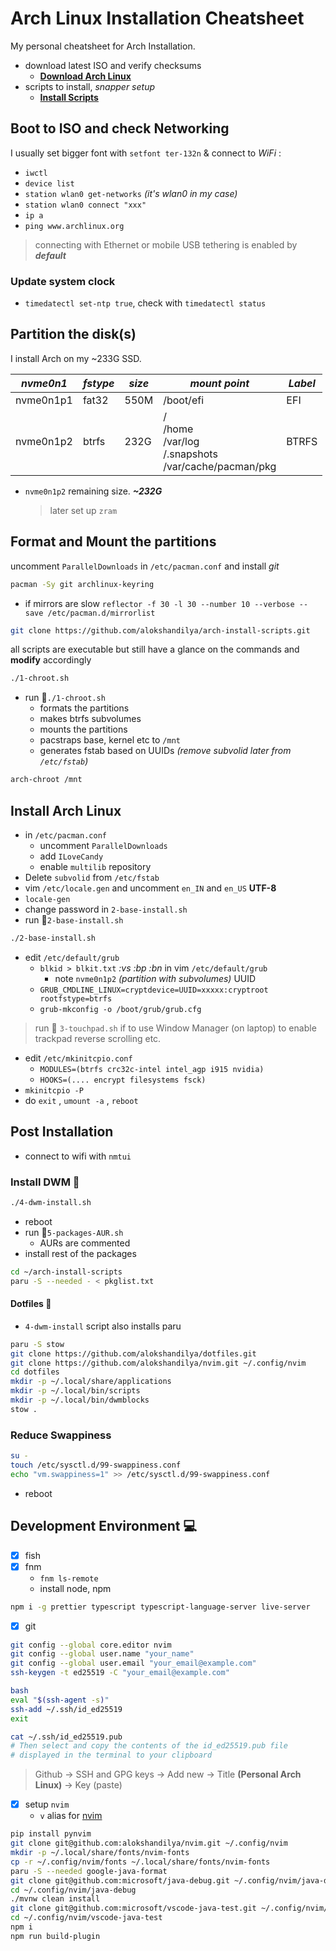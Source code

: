 # Arch Linux Installation Cheatsheet

My personal cheatsheet for Arch Installation.

- download latest ISO and verify checksums
  - [**Download Arch Linux**](https://archlinux.org/download)
- scripts to install, _snapper setup_
  - [**Install Scripts**](https://github.com/alokshandilya/arch-install-scripts.git)

## Boot to ISO and check Networking

I usually set bigger font with `setfont ter-132n` & connect to _WiFi_ :

- `iwctl`
- `device list`
- `station wlan0 get-networks` _(it's wlan0 in my case)_
- `station wlan0 connect "xxx"`
- `ip a`
- `ping www.archlinux.org`

> connecting with Ethernet or mobile USB tethering is enabled by **_default_**

### Update system clock

- `timedatectl set-ntp true`, check with `timedatectl status`

## Partition the disk(s)

I install Arch on my ~233G SSD.

| _nvme0n1_ | _fstype_ | _size_ | _mount point_                                                  | _Label_ |
| --------- | -------- | ------ | -------------------------------------------------------------- | ------- |
| nvme0n1p1 | fat32    | 550M   | /boot/efi                                                      | EFI     |
| nvme0n1p2 | btrfs    | 232G   | /<br>/home<br>/var/log<br>/.snapshots<br>/var/cache/pacman/pkg | BTRFS   |

- `nvme0n1p2` remaining size. **_~232G_**
  > later set up `zram`

## Format and Mount the partitions

uncomment `ParallelDownloads` in `/etc/pacman.conf` and install _git_

```sh
pacman -Sy git archlinux-keyring
```

- if mirrors are slow `reflector -f 30 -l 30 --number 10 --verbose --save /etc/pacman.d/mirrorlist`

```sh
git clone https://github.com/alokshandilya/arch-install-scripts.git
```

all scripts are executable but still have a glance on the commands and **modify** accordingly

```sh
./1-chroot.sh
```

- run 🏃`./1-chroot.sh`
  - formats the partitions
  - makes btrfs subvolumes
  - mounts the partitions
  - pacstraps base, kernel etc to `/mnt`
  - generates fstab based on UUIDs _(remove subvolid later from `/etc/fstab`)_

```sh
arch-chroot /mnt
```

## Install Arch Linux

- in `/etc/pacman.conf`
  - uncomment `ParallelDownloads`
  - add `ILoveCandy`
  - enable `multilib` repository
- Delete `subvolid` from `/etc/fstab`
- vim `/etc/locale.gen` and uncomment `en_IN` and `en_US` **UTF-8**
- `locale-gen`
- change password in `2-base-install.sh`
- run 🏃`2-base-install.sh`

```sh
./2-base-install.sh
```

- edit `/etc/default/grub`
  - `blkid > blkit.txt` _:vs_ _:bp_ _:bn_ in vim `/etc/default/grub`
    - note `nvme0n1p2` _(partition with subvolumes)_ UUID
  - `GRUB_CMDLINE_LINUX=cryptdevice=UUID=xxxxx:cryptroot rootfstype=btrfs`
  - `grub-mkconfig -o /boot/grub/grub.cfg`

> run 🏃 `3-touchpad.sh` if to use Window Manager (on laptop) to enable trackpad reverse scrolling etc.

- edit `/etc/mkinitcpio.conf`
  - `MODULES=(btrfs crc32c-intel intel_agp i915 nvidia)`
  - `HOOKS=(.... encrypt filesystems fsck)`
- `mkinitcpio -P`
- do `exit` , `umount -a` , `reboot`

## Post Installation

- connect to wifi with `nmtui`

### Install DWM :robot:

```sh
./4-dwm-install.sh
```

- reboot
- run 🏃`5-packages-AUR.sh`
  - AURs are commented
- install rest of the packages

```sh
cd ~/arch-install-scripts
paru -S --needed - < pkglist.txt
```

#### Dotfiles :star2:

- `4-dwm-install` script also installs paru

```sh
paru -S stow
git clone https://github.com/alokshandilya/dotfiles.git
git clone https://github.com/alokshandilya/nvim.git ~/.config/nvim
cd dotfiles
mkdir -p ~/.local/share/applications
mkdir -p ~/.local/bin/scripts
mkdir -p ~/.local/bin/dwmblocks
stow .
```

### Reduce Swappiness

```sh
su -
touch /etc/sysctl.d/99-swappiness.conf
echo "vm.swappiness=1" >> /etc/sysctl.d/99-swappiness.conf
```

- reboot

## Development Environment :computer:

- [x] fish
- [x] fnm
  - `fnm ls-remote`
  - install node, npm

```sh
npm i -g prettier typescript typescript-language-server live-server
```

- [x] git

```sh
git config --global core.editor nvim
git config --global user.name "your_name"
git config --global user.email "your_email@example.com"
ssh-keygen -t ed25519 -C "your_email@example.com"
```

```sh
bash
eval "$(ssh-agent -s)"
ssh-add ~/.ssh/id_ed25519
exit
```

```sh
cat ~/.ssh/id_ed25519.pub
# Then select and copy the contents of the id_ed25519.pub file
# displayed in the terminal to your clipboard
```

> Github $\to$ SSH and GPG keys $\to$ Add new $\to$ Title **(Personal Arch Linux)** $\to$ Key (paste)

- [x] setup `nvim`
  - `v` alias for [nvim](https://github.com/alokshandilya/nvim.git)

```sh
pip install pynvim
git clone git@github.com:alokshandilya/nvim.git ~/.config/nvim
mkdir -p ~/.local/share/fonts/nvim-fonts
cp -r ~/.config/nvim/fonts ~/.local/share/fonts/nvim-fonts
paru -S --needed google-java-format
git clone git@github.com:microsoft/java-debug.git ~/.config/nvim/java-debug
cd ~/.config/nvim/java-debug
./mvnw clean install
git clone git@github.com:microsoft/vscode-java-test.git ~/.config/nvim/vscode-java-test
cd ~/.config/nvim/vscode-java-test
npm i
npm run build-plugin
```
